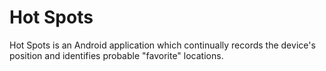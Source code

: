 Hot Spots
=========

Hot Spots is an Android application which continually records the device's position and identifies probable "favorite" locations.

